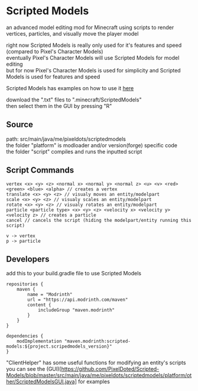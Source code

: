 # Scripted Models

an advanced model editing mod for Minecraft
using scripts to render vertices, particles, and visually move the player model

right now Scripted Models is really only used for it's features and speed (compared to Pixel's Character Models)  
eventually Pixel's Character Models will use Scripted Models for model editing  
but for now Pixel's Character Models is used for simplicity and Scripted Models is used for features and speed

Scripted Models has examples on how to use it
[here](https://github.com/PixelDoted/Scripted-Models/tree/master/examples)

download the ".txt" files to ".minecraft/ScriptedModels"  
then select them in the GUI by pressing "R"

## Source

path: src/main/java/me/pixeldots/scriptedmodels  
the folder "platform" is modloader and/or version(forge) specific code  
the folder "script" compiles and runs the inputted script

## Script Commands

```
vertex <x> <y> <z> <normal x> <normal y> <normal z> <u> <v> <red> <green> <blue> <alpha> // creates a vertex
translate <x> <y> <z> // visualy moves an entity/modelpart
scale <x> <y> <z> // visualy scales an entity/modelpart
rotate <x> <y> <z> // visualy rotates an entity/modelpart
particle <particle type> <x> <y> <z> <velocity x> <velocity y> <velocity z> // creates a particle
cancel // cancels the script (hiding the modelpart/entity running this script)

v -> vertex
p -> particle
```

## Developers

add this to your build.gradle file to use Scripted Models
```
repositories {
    maven {
		name = "Modrinth"
		url = "https://api.modrinth.com/maven"
		content {
			includeGroup "maven.modrinth"
		}
	}
}

dependencies {
	modImplementation "maven.modrinth:scripted-models:${project.scripedmodels_version}"
}
```

"ClientHelper" has some useful functions for modifying an entity's scripts  
you can see the (GUI)[https://github.com/PixelDoted/Scripted-Models/blob/master/src/main/java/me/pixeldots/scriptedmodels/platform/other/ScriptedModelsGUI.java] for examples